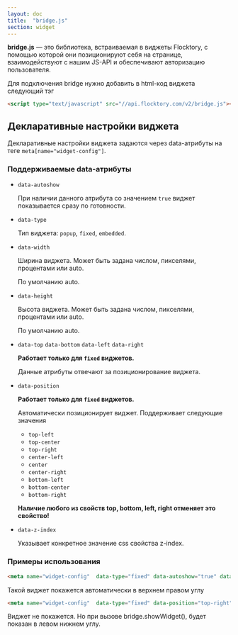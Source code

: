 ```yaml
---
layout: doc
title:  "bridge.js"
section: widget
---
```


**bridge.js** — это библиотека, встраиваемая в виджеты Flocktory, с помощью которой они позиционируют себя на странице, взаимодействуют с нашим JS-API и обеспечивают авторизацию пользователя.

Для подключения bridge нужно добавить в html-код виджета следующий тэг

```html
<script type="text/javascript" src="//api.flocktory.com/v2/bridge.js"></script>
```

## Декларативные настройки виджета

Декларативные настройки виджета задаются через data-атрибуты на теге `meta[name="widget-config"]`.

### Поддерживаемые data-атрибуты

- `data-autoshow`

  При наличии данного атрибута со значением `true` виджет показывается сразу по готовности.
- `data-type`

  Тип виджета: `popup`, `fixed`, `embedded`.
- `data-width`

  Ширина виджета. Может быть задана числом, пикселями, процентами или auto.

  По умолчанию auto.
- `data-height`

  Высота виджета. Может быть задана числом, пикселями, процентами или auto.

  По умолчанию auto.
- `data-top`
  `data-bottom`
  `data-left`
  `data-right`

  **Работает только для `fixed` виджетов.**

  Данные атрибуты отвечают за позиционирование виджета.
- `data-position`

  **Работает только для `fixed` виджетов.**

  Автоматически позиционирует виджет. Поддерживает следующие значения
  - `top-left`
  - `top-center`
  - `top-right`
  - `center-left`
  - `center`
  - `center-right`
  - `bottom-left`
  - `bottom-center`
  - `bottom-right`

  **Наличие любого из свойств top, bottom, left, right отменяет это свойство!**
- `data-z-index`

  Указывает конкретное значение css свойства z-index.

### Примеры использования

```html
<meta name="widget-config"  data-type="fixed" data-autoshow="true" data-position="top-right" width="100" height="20">
```
Такой виджет покажется автоматически в верхнем правом углу

```html
<meta name="widget-config"  data-type="fixed" data-position="top-right" data-left="0" data-bottom="0">
```
Виджет не покажется. Но при вызове bridge.showWidget(), будет показан в левом нижнем углу.
